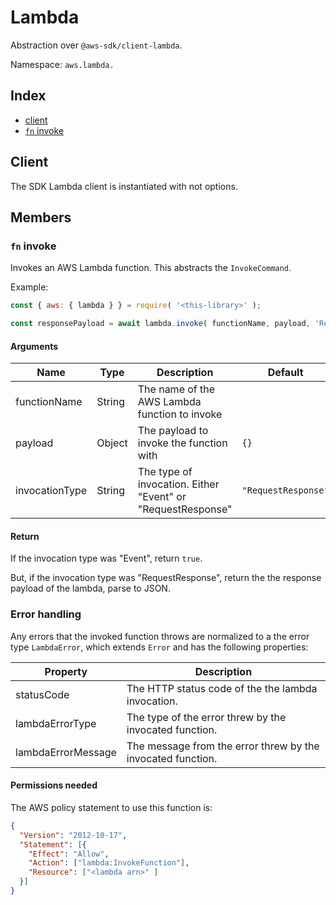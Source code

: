 # Lambda

Abstraction over `@aws-sdk/client-lambda`.

Namespace: `aws.lambda.`

## Index
- [client](#client)
- [`fn` invoke](#fn-invoke)

## Client

The SDK Lambda client is instantiated with not options.

## Members

### `fn` invoke

Invokes an AWS Lambda function. This abstracts the `InvokeCommand`.

Example:
```js
const { aws: { lambda } } = require( '<this-library>' );

const responsePayload = await lambda.invoke( functionName, payload, 'RequestResponse' );
```

#### Arguments

|Name|Type|Description|Default|
|---|---|---|---|
|functionName|String|The name of the AWS Lambda function to invoke||
|payload|Object|The payload to invoke the function with|`{}`|
|invocationType|String|The type of invocation. Either "Event" or "RequestResponse"|`"RequestResponse"`|

#### Return

If the invocation type was "Event", return `true`.

But, if the invocation type was "RequestResponse", return the the response payload of the lambda, parse to JSON.

### Error handling

Any errors that the invoked function throws are normalized to a the error type `LambdaError`, which extends `Error` and has the following properties:

|Property|Description|
|---|---|
|statusCode|The HTTP status code of the the lambda invocation.|
|lambdaErrorType|The type of the error threw by the invocated function.|
|lambdaErrorMessage|The message from the error threw by the invocated function.|

#### Permissions needed

The AWS policy statement to use this function is:

```json
{
  "Version": "2012-10-17",
  "Statement": [{
    "Effect": "Allow",
    "Action": ["lambda:InvokeFunction"],
    "Resource": ["<lambda arn>" ]
  }]
}
```
